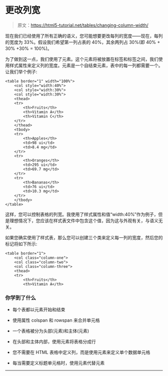 # 更改列宽

> 原文：<https://html5-tutorial.net/tables/changing-column-width/>

现在我们已经使用了所有正确的语义，您可能想要更改每列的宽度——现在，每列的宽度为 33%。假设我们希望第一列占表的 40%，其余两列占 30%(即 40% + 30% +30% = 100%)。

为了做到这一点，我们使用了元素。这个元素将被放置在标签和标签之间，我们使用样式属性来定义列的宽度。元素是一个自结束元素，表中的每一列都需要一个。让我们举个例子:

<colgroup><col></colgroup>

```
<table border="1" width="100%">
	<col style="width:40%">
	<col style="width:30%">
	<col style="width:30%">
	<thead>
	<tr>
		<th>Fruits</th>
		<th>Vitamin A</th>
		<th>Vitamin C</th>
	</tr>
	</thead>
	<tbody>
	<tr>
		<th>Apples</th>
		<td>98 ui</td>
		<td>8.4 mg</td>
	</tr>
	<tr>
		<th>Oranges</th>
		<td>295 ui</td>
		<td>69.7 mg</td>
	</tr>
	<tr>
		<th>Bananas</th>
		<td>76 ui</td>
		<td>10.3 mg</td>
	</tr>
	</tbody>
</table>
```

这样，您可以控制表格的列宽。我使用了样式属性和值“width:40%”作为例子，但是理想情况下，您应该在样式表文件中包含这个值，因为这与外观有关，与语义无关。

如果您确实使用了样式表，那么您可以创建三个类来定义每一列的宽度，然后您的标记将如下所示:

```
<table border="1">
	<col class="column-one">
	<col class="column-two">
	<col class="column-three">
	<thead>
	<tr>
		<th>Fruits</th>
		<th>Vitamin A</th>
```

<input type="hidden" name="IL_IN_ARTICLE">

### 你学到了什么

*   每个表都以元素开始和结束

*   使用属性 colspan 和 rowspan 来合并单元格
*   一个表格被分为头部(元素)和主体(元素)
*   在头部和主体内部，使用元素将表格分成行
*   您不需要在 HTML 表格中定义列，而是使用元素来定义单个数据单元格
*   每当需要定义标题单元格时，使用元素代替元素

* * *